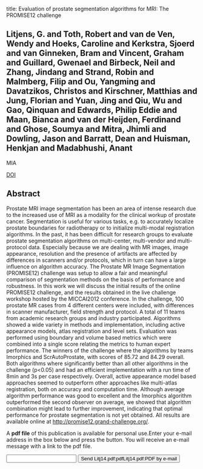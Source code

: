 title: Evaluation of prostate segmentation algorithms for MRI: The PROMISE12 challenge

## Litjens, G. and Toth, Robert and van de Ven, Wendy and Hoeks, Caroline and Kerkstra, Sjoerd and van Ginneken, Bram and Vincent, Graham and Guillard, Gwenael and Birbeck, Neil and Zhang, Jindang and Strand, Robin and Malmberg, Filip and Ou, Yangming and Davatzikos, Christos and Kirschner, Matthias and Jung, Florian and Yuan, Jing and Qiu, Wu and Gao, Qinquan and Edwards, Philip Eddie and Maan, Bianca and van der Heijden, Ferdinand and Ghose, Soumya and Mitra, Jhimli and Dowling, Jason and Barratt, Dean and Huisman, Henkjan and Madabhushi, Anant
MIA

<a href="https://doi.org/10.1016/j.media.2013.12.002">DOI</a>

## Abstract
Prostate MRI image segmentation has been an area of intense research due to the increased use of MRI as a modality for the clinical workup of prostate cancer. Segmentation is useful for various tasks, e.g. to accurately localize prostate boundaries for radiotherapy or to initialize multi-modal registration algorithms. In the past, it has been difficult for research groups to evaluate prostate segmentation algorithms on multi-center, multi-vendor and multi-protocol data. Especially because we are dealing with MR images, image appearance, resolution and the presence of artifacts are affected by differences in scanners and/or protocols, which in turn can have a large influence on algorithm accuracy. The Prostate MR Image Segmentation (PROMISE12) challenge was setup to allow a fair and meaningful comparison of segmentation methods on the basis of performance and robustness. In this work we will discuss the initial results of the online PROMISE12 challenge, and the results obtained in the live challenge workshop hosted by the MICCAI2012 conference. In the challenge, 100 prostate MR cases from 4 different centers were included, with differences in scanner manufacturer, field strength and protocol. A total of 11 teams from academic research groups and industry participated. Algorithms showed a wide variety in methods and implementation, including active appearance models, atlas registration and level sets. Evaluation was performed using boundary and volume based metrics which were combined into a single score relating the metrics to human expert performance. The winners of the challenge where the algorithms by teams Imorphics and ScrAutoProstate, with scores of 85.72 and 84.29 overall. Both algorithms where significantly better than all other algorithms in the challenge (p<0.05) and had an efficient implementation with a run time of 8min and 3s per case respectively. Overall, active appearance model based approaches seemed to outperform other approaches like multi-atlas registration, both on accuracy and computation time. Although average algorithm performance was good to excellent and the Imorphics algorithm outperformed the second observer on average, we showed that algorithm combination might lead to further improvement, indicating that optimal performance for prostate segmentation is not yet obtained. All results are available online at http://promise12.grand-challenge.org/.

A <b>pdf file</b> of this publication is available for personal use.Enter your e-mail address in the box below and press the button. You will receive an e-mail message with a link to the pdf file.
<form action="sender.php">  <input type="text" name="email">  <input type="submit" value="Send Litj14.pdf:pdfLitj14.pdf:PDF by e-mail"></form>